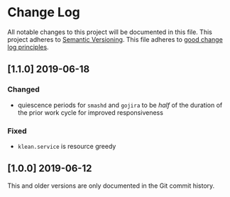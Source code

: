 <!---
This file is part of koji-helpers.

SPDX-License-Identifier: GPL-3.0-or-later
Copyright 2019 John Florian <jflorian@doubledog.org>
-->
# Change Log

All notable changes to this project will be documented in this file.  This
project adheres to [Semantic Versioning](http://semver.org/).  This file
adheres to [good change log principles](http://keepachangelog.com/).

<!-- Template

## [VERSION] DATE/WIP
### Added
### Changed
### Deprecated
### Removed
### Fixed
### Security

-->

## [1.1.0] 2019-06-18
### Changed
- quiescence periods for `smashd` and `gojira` to be *half* of the duration of the prior work cycle for improved responsiveness
### Fixed
- `klean.service` is resource greedy

## [1.0.0] 2019-06-12

This and older versions are only documented in the Git commit history.
